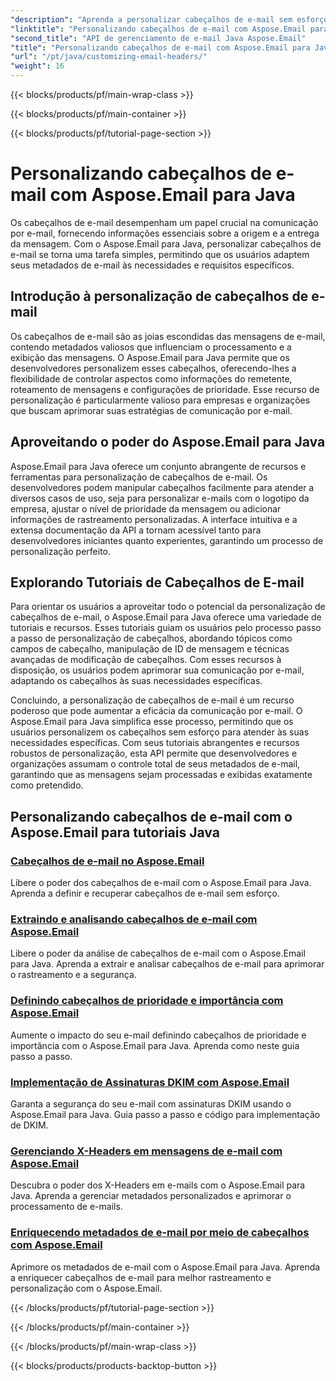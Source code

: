 ```yaml
---
"description": "Aprenda a personalizar cabeçalhos de e-mail sem esforço com o Aspose.Email para Java. Mergulhe nos tutoriais e aproveite o poder da personalização de cabeçalhos de e-mail."
"linktitle": "Personalizando cabeçalhos de e-mail com Aspose.Email para Java"
"second_title": "API de gerenciamento de e-mail Java Aspose.Email"
"title": "Personalizando cabeçalhos de e-mail com Aspose.Email para Java"
"url": "/pt/java/customizing-email-headers/"
"weight": 16
---
```


{{< blocks/products/pf/main-wrap-class >}}

{{< blocks/products/pf/main-container >}}

{{< blocks/products/pf/tutorial-page-section >}}

# Personalizando cabeçalhos de e-mail com Aspose.Email para Java


Os cabeçalhos de e-mail desempenham um papel crucial na comunicação por e-mail, fornecendo informações essenciais sobre a origem e a entrega da mensagem. Com o Aspose.Email para Java, personalizar cabeçalhos de e-mail se torna uma tarefa simples, permitindo que os usuários adaptem seus metadados de e-mail às necessidades e requisitos específicos.

## Introdução à personalização de cabeçalhos de e-mail

Os cabeçalhos de e-mail são as joias escondidas das mensagens de e-mail, contendo metadados valiosos que influenciam o processamento e a exibição das mensagens. O Aspose.Email para Java permite que os desenvolvedores personalizem esses cabeçalhos, oferecendo-lhes a flexibilidade de controlar aspectos como informações do remetente, roteamento de mensagens e configurações de prioridade. Esse recurso de personalização é particularmente valioso para empresas e organizações que buscam aprimorar suas estratégias de comunicação por e-mail.

## Aproveitando o poder do Aspose.Email para Java

Aspose.Email para Java oferece um conjunto abrangente de recursos e ferramentas para personalização de cabeçalhos de e-mail. Os desenvolvedores podem manipular cabeçalhos facilmente para atender a diversos casos de uso, seja para personalizar e-mails com o logotipo da empresa, ajustar o nível de prioridade da mensagem ou adicionar informações de rastreamento personalizadas. A interface intuitiva e a extensa documentação da API a tornam acessível tanto para desenvolvedores iniciantes quanto experientes, garantindo um processo de personalização perfeito.

## Explorando Tutoriais de Cabeçalhos de E-mail

Para orientar os usuários a aproveitar todo o potencial da personalização de cabeçalhos de e-mail, o Aspose.Email para Java oferece uma variedade de tutoriais e recursos. Esses tutoriais guiam os usuários pelo processo passo a passo de personalização de cabeçalhos, abordando tópicos como campos de cabeçalho, manipulação de ID de mensagem e técnicas avançadas de modificação de cabeçalhos. Com esses recursos à disposição, os usuários podem aprimorar sua comunicação por e-mail, adaptando os cabeçalhos às suas necessidades específicas.

Concluindo, a personalização de cabeçalhos de e-mail é um recurso poderoso que pode aumentar a eficácia da comunicação por e-mail. O Aspose.Email para Java simplifica esse processo, permitindo que os usuários personalizem os cabeçalhos sem esforço para atender às suas necessidades específicas. Com seus tutoriais abrangentes e recursos robustos de personalização, esta API permite que desenvolvedores e organizações assumam o controle total de seus metadados de e-mail, garantindo que as mensagens sejam processadas e exibidas exatamente como pretendido.

## Personalizando cabeçalhos de e-mail com o Aspose.Email para tutoriais Java
### [Cabeçalhos de e-mail no Aspose.Email](./email-headers/)
Libere o poder dos cabeçalhos de e-mail com o Aspose.Email para Java. Aprenda a definir e recuperar cabeçalhos de e-mail sem esforço.
### [Extraindo e analisando cabeçalhos de e-mail com Aspose.Email](./extracting-and-analyzing-email-headers/)
Libere o poder da análise de cabeçalhos de e-mail com o Aspose.Email para Java. Aprenda a extrair e analisar cabeçalhos de e-mail para aprimorar o rastreamento e a segurança.
### [Definindo cabeçalhos de prioridade e importância com Aspose.Email](./setting-priority-and-importance-headers/)
Aumente o impacto do seu e-mail definindo cabeçalhos de prioridade e importância com o Aspose.Email para Java. Aprenda como neste guia passo a passo.
### [Implementação de Assinaturas DKIM com Aspose.Email](./dkim-signatures-implementation/)
Garanta a segurança do seu e-mail com assinaturas DKIM usando o Aspose.Email para Java. Guia passo a passo e código para implementação de DKIM.
### [Gerenciando X-Headers em mensagens de e-mail com Aspose.Email](./managing-x-headers-in-email-messages/)
Descubra o poder dos X-Headers em e-mails com o Aspose.Email para Java. Aprenda a gerenciar metadados personalizados e aprimorar o processamento de e-mails.
### [Enriquecendo metadados de e-mail por meio de cabeçalhos com Aspose.Email](./enriching-email-metadata-through-headers/)
Aprimore os metadados de e-mail com o Aspose.Email para Java. Aprenda a enriquecer cabeçalhos de e-mail para melhor rastreamento e personalização com o Aspose.Email.

{{< /blocks/products/pf/tutorial-page-section >}}

{{< /blocks/products/pf/main-container >}}

{{< /blocks/products/pf/main-wrap-class >}}

{{< blocks/products/products-backtop-button >}}